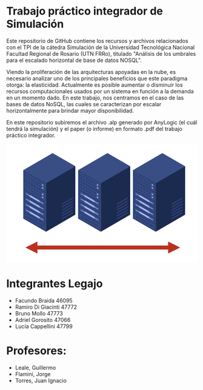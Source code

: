 # Trabajo práctico integrador de Simulación

Este repositorio de GitHub contiene los recursos y archivos relacionados con el TPI de la cátedra Simulación de la Universidad Tecnológica Nacional Facultad Regional de Rosario (UTN FRRo), titulado "Análisis de los umbrales para el escalado horizontal de base de datos NOSQL".

Viendo la proliferación de las arquitecturas apoyadas en la nube, es necesario analizar uno de los principales beneficios que este paradigma otorga: la elasticidad. Actualmente es posible aumentar o disminuir los recursos computacionales usados por un sistema en función a la demanda en un momento dado. En este trabajo, nos centramos en el caso de las bases de datos NoSQL, las cuales se caracterizan por escalar horizontalmente para brindar mayor disponibilidad.

En este repositorio subiremos el archivo .alp generado por AnyLogic (el cuál tendrá la simulación) y el paper (o informe) en formato .pdf del trabajo práctico integrador.

<p align="center">
  <img src="mm1_as_servers1_tweaked/image1.png" align = "center"/>  
</p>

# Integrantes           Legajo
- Facundo Braida        46095
- Ramiro Di Giacinti    47772
- Bruno Mollo           47773
- Adriel Gorosito       47066
- Lucía Cappellini      47799

# Profesores:
-  Leale, Guillermo
-  Flamini, Jorge
-  Torres, Juan Ignacio

